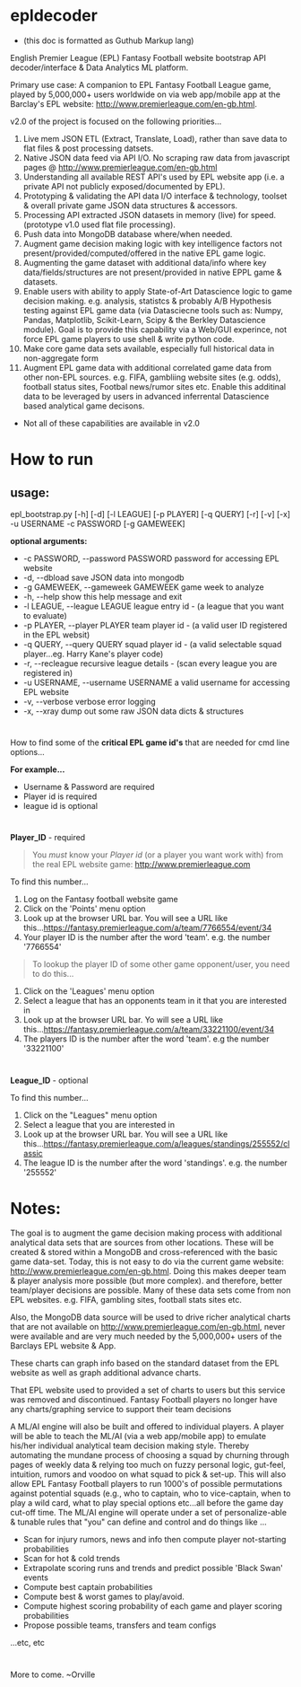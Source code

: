 # epldecoder
- (this doc is formatted as Guthub Markup lang)

English Premier League (EPL) Fantasy Football website bootstrap API decoder/interface & Data Analytics ML platform.

Primary use case:
A companion to EPL Fantasy Football League game, played by 5,000,000+ users worldwide on via web app/mobile app at the Barclay's EPL website: http://www.premierleague.com/en-gb.html.

v2.0 of the project is focused on the following priorities...

1. Live mem JSON ETL (Extract, Translate, Load), rather than save data to flat files & post processing datsets.
2. Native JSON data feed via API I/O. No scraping raw data from javascript pages @ http://www.premierleague.com/en-gb.html
3. Understanding all available REST API's used by EPL website app (i.e. a private API not publicly exposed/documented by EPL).
4. Prototyping & validating the API data I/O interface & technology, toolset & overall private game JSON data structures & accessors.
5. Processing API extracted JSON datasets in memory (live) for speed. (prototype v1.0 used flat file processing).
6. Push data into MongoDB database where/when needed.
7. Augment game decision making logic with key intelligence factors not present/provided/computed/offered in the native EPL game logic.
8. Augmenting the game dataset with additional data/info where key data/fields/structures are not present/provided in native EPPL game & datasets.
9. Enable users with ability to apply State-of-Art Datascience logic to game decision making. e.g. analysis, statistcs & probably A/B Hypothesis testing against EPL game data (via Datasciecne tools such as: Numpy, Pandas, Matplotlib, Scikit-Learn, Scipy & the Berkley Datascience module). Goal is to provide this capability via a Web/GUI experince, not force EPL game players to use shell & write python code.
9. Make core game data sets available, especially full historical data in non-aggregate form
10. Augment EPL game data with additional correlated game data from other non-EPL sources. e.g. FIFA, gambliing website sites (e.g. odds), football status sites, Footbal news/rumor sites etc. Enable this additinal data to be leveraged by users in advanced inferrental Datascience based analytical game decisons. 

- Not all of these capabilities are available in v2.0


How to run
=================================
## usage:
   epl_bootstrap.py [-h] [-d] [-l LEAGUE] [-p PLAYER] [-q QUERY] [-r] [-v] [-x] -u USERNAME -c PASSWORD [-g GAMEWEEK]

**optional arguments:**
- -c PASSWORD, --password PASSWORD  password for accessing EPL website
- -d, --dbload                      save JSON data into mongodb
- -g GAMEWEEK, --gameweek GAMEWEEK  game week to analyze
- -h, --help                        show this help message and exit
- -l LEAGUE, --league LEAGUE        league entry id - (a league that you want to evaluate)
- -p PLAYER, --player PLAYER        team player id - (a valid user ID registered in the EPL websit)
- -q QUERY, --query QUERY           squad player id - (a valid selectable squad player...eg. Harry Kane's player code)
- -r, --recleague                   recursive league details - (scan every league you are registered in)
- -u USERNAME, --username USERNAME  a valid username for accessing EPL website
- -v, --verbose                     verbose error logging
- -x, --xray                        dump out some raw JSON data dicts & structures


#
How to find some of the **critical EPL game id's** that are needed for cmd line options...

**For example...**
- Username & Password are required
- Player id is required
- league id is optional


#
**Player_ID** - required
>You *must* know your *Player id* (or a player you want work with) from the real EPL website game: http://www.premierleague.com

To find this number...
1. Log on the Fantasy football website game
2. Click on the 'Points' menu option
3. Look up at the browser URL bar. You will see a URL like this...https://fantasy.premierleague.com/a/team/7766554/event/34
4. Your player ID is the number after the word 'team'. e.g. the number '7766554'


>To lookup the player ID of some other game opponent/user, you need to do this...
1. Click on the 'Leagues' menu option
2. Select a league that has an opponents team in it that you are interested in
3. Look up at the browser URL bar. Yo will see a URL like this...https://fantasy.premierleague.com/a/team/33221100/event/34
4. The players ID is the number after the word 'team'. e.g the number '33221100'


#
**League_ID** - optional

To find this number...
1. Click on the "Leagues" menu option
2. Select a league that you are interested in
3. Look up at the browser URL bar. You will see a URL like this...https://fantasy.premierleague.com/a/leagues/standings/255552/classic
4. The league ID is the number after the word 'standings'. e.g. the number '255552'



Notes:
=================================
The goal is to augment the game decision making process with additional analytical data sets that are sources from other locations. These will be created & stored within a MongoDB and cross-referenced with the basic game data-set. Today, this is not easy to do via the current game website: http://www.premierleague.com/en-gb.html. Doing this makes deeper team & player analysis more possible (but more complex). and therefore, better team/player decisions are possible. Many of these data sets come from non EPL websites. e.g. FIFA, gambling sites, football stats sites etc.

Also, the MongoDB data source will be used to drive richer analytical charts that are not available on http://www.premierleague.com/en-gb.html, never were available and are very much needed by the 5,000,000+ users of the Barclays EPL website & App.

These charts can graph info based on the standard dataset from the EPL website as well as graph additional advance charts.

That EPL website used to provided a set of charts to users but this service was removed and discontinued. Fantasy Football players no longer have any charts/graphing service to support their team decisions

A ML/AI engine will also be built and offered to individual players. A player will be able to teach the ML/AI (via a web app/mobile app) to emulate his/her individual analytical team decision making style. Thereby automating the mundane process of choosing a squad by churning through pages of weekly data & relying too much on fuzzy personal logic, gut-feel, intuition, rumors and voodoo on what squad to pick & set-up. This will also allow EPL Fantasy Football players to run 1000's of possible permutations against potential squads (e.g., who to captain, who to vice-captain, when to play a wild card, what to play special options etc...all before the game day cut-off time.
The ML/AI engine will operate under a set of personalize-able & tunable rules that "you" can define and control and do things like ...

- Scan for injury rumors, news and info then compute player not-starting probabilities
- Scan for hot & cold trends
- Extrapolate scoring runs and trends and predict possible 'Black Swan' events
- Compute best captain probabilities
- Compute best & worst games to play/avoid.
- Compute highest scoring probability of each game and player scoring probabilities
- Propose possible teams, transfers and team configs

...etc, etc

#
More to come. ~Orville
